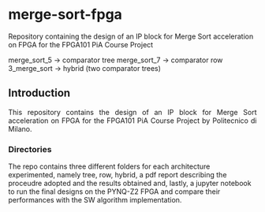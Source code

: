 # merge-sort-fpga
Repository containing the design of an IP block for Merge Sort acceleration on FPGA for the FPGA101 PiA Course Project

merge_sort_5 -> comparator tree
merge_sort_7 -> comparator row
3_merge_sort -> hybrid (two comparator trees)

## Introduction
<p align="justify">
This repository contains the design of an IP block for Merge Sort acceleration on FPGA for the FPGA101 PiA Course Project by Politecnico di Milano.
</p>

### Directories

The repo contains three different folders for each architecture experimented, namely tree, row, hybrid, a pdf report describing the proceudre adopted and the results obtained and, lastly, a jupyter notebook to run the final designs on the PYNQ-Z2 FPGA and compare their performances with the SW algorithm implementation.  
